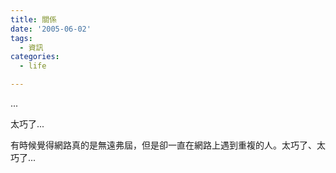 ```yaml
---
title: 關係
date: '2005-06-02'
tags:
  - 資訊
categories:
  - life

---
```

...  
  
太巧了...  
  
有時候覺得網路真的是無遠弗屆，但是卻一直在網路上遇到重複的人。太巧了、太巧了...